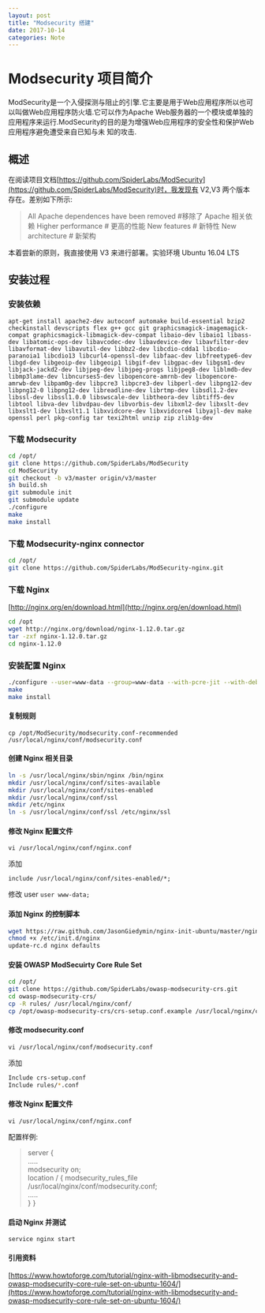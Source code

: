 ```yaml
---
layout: post
title: "Modsecurity 搭建"
date: 2017-10-14
categories: Note
---
```

# Modsecurity 项目简介

ModSecurity是一个入侵探测与阻止的引擎.它主要是用于Web应用程序所以也可以叫做Web应用程序防火墙.它可以作为Apache Web服务器的一个模块或单独的应用程序来运行.ModSecurity的目的是为增强Web应用程序的安全性和保护Web应用程序避免遭受来自已知与未 知的攻击.

## 概述

在阅读项目文档[https://github.com/SpiderLabs/ModSecurity](https://github.com/SpiderLabs/ModSecurity)时，我发现有 V2,V3 两个版本存在。差别如下所示:

>All Apache dependences have been removed #移除了 Apache 相关依赖
>Higher performance # 更高的性能
>New features # 新特性
>New architecture # 新架构

本着尝新的原则，我直接使用 V3 来进行部署。实验环境 Ubuntu 16.04 LTS

## 安装过程

### 安装依赖

`apt-get install apache2-dev autoconf automake build-essential bzip2 checkinstall devscripts flex g++ gcc git graphicsmagick-imagemagick-compat graphicsmagick-libmagick-dev-compat libaio-dev libaio1 libass-dev libatomic-ops-dev libavcodec-dev libavdevice-dev libavfilter-dev libavformat-dev libavutil-dev libbz2-dev libcdio-cdda1 libcdio-paranoia1 libcdio13 libcurl4-openssl-dev libfaac-dev libfreetype6-dev libgd-dev libgeoip-dev libgeoip1 libgif-dev libgpac-dev libgsm1-dev libjack-jackd2-dev libjpeg-dev libjpeg-progs libjpeg8-dev liblmdb-dev libmp3lame-dev libncurses5-dev libopencore-amrnb-dev libopencore-amrwb-dev libpam0g-dev libpcre3 libpcre3-dev libperl-dev libpng12-dev libpng12-0 libpng12-dev libreadline-dev librtmp-dev libsdl1.2-dev libssl-dev libssl1.0.0 libswscale-dev libtheora-dev libtiff5-dev libtool libva-dev libvdpau-dev libvorbis-dev libxml2-dev libxslt-dev libxslt1-dev libxslt1.1 libxvidcore-dev libxvidcore4 libyajl-dev make openssl perl pkg-config tar texi2html unzip zip zlib1g-dev`

### 下载 Modsecurity

```bash
cd /opt/ 
git clone https://github.com/SpiderLabs/ModSecurity 
cd ModSecurity 
git checkout -b v3/master origin/v3/master 
sh build.sh 
git submodule init 
git submodule update 
./configure 
make
make install
```

### 下载 Modsecurity-nginx connector

```bash
cd /opt/
git clone https://github.com/SpiderLabs/ModSecurity-nginx.git
```

### 下载 Nginx

[http://nginx.org/en/download.html](http://nginx.org/en/download.html)

``` bash
cd /opt
wget http://nginx.org/download/nginx-1.12.0.tar.gz 
tar -zxf nginx-1.12.0.tar.gz 
cd nginx-1.12.0
```

### 安装配置 Nginx

```bash
./configure --user=www-data --group=www-data --with-pcre-jit --with-debug --with-http_ssl_module --with-http_realip_module --add-module=/opt/ModSecurity-nginx 
make 
make install
```

#### 复制规则

`cp /opt/ModSecurity/modsecurity.conf-recommended /usr/local/nginx/conf/modsecurity.conf`

#### 创建 Nginx 相关目录

```bash
ln -s /usr/local/nginx/sbin/nginx /bin/nginx
mkdir /usr/local/nginx/conf/sites-available 
mkdir /usr/local/nginx/conf/sites-enabled 
mkdir /usr/local/nginx/conf/ssl 
mkdir /etc/nginx
ln -s /usr/local/nginx/conf/ssl /etc/nginx/ssl
```

#### 修改 Nginx 配置文件

`vi /usr/local/nginx/conf/nginx.conf`

添加

`include /usr/local/nginx/conf/sites-enabled/*;`

修改 user `user www-data;`

#### 添加 Nginx 的控制脚本

```bash
wget https://raw.github.com/JasonGiedymin/nginx-init-ubuntu/master/nginx -O /etc/init.d/nginx 
chmod +x /etc/init.d/nginx
update-rc.d nginx defaults
```

#### 安装 OWASP ModSecuirty Core Rule Set

```bash
cd /opt/ 
git clone https://github.com/SpiderLabs/owasp-modsecurity-crs.git 
cd owasp-modsecurity-crs/ 
cp -R rules/ /usr/local/nginx/conf/ 
cp /opt/owasp-modsecurity-crs/crs-setup.conf.example /usr/local/nginx/conf/crs-setup.conf
```

#### 修改 modsecurity.conf

`vi /usr/local/nginx/conf/modsecurity.conf`

添加

```BASH
Include crs-setup.conf 
Include rules/*.conf 
```

#### 修改 Nginx 配置文件

`vi /usr/local/nginx/conf/nginx.conf`

配置样例:

>server {    
>.....   
>modsecurity on;   
>location / { 
>modsecurity_rules_file /usr/local/nginx/conf/modsecurity.conf;    
>.....   
>} 
>}

#### 启动 Nginx 并测试

`service nginx start`

#### 引用资料
[https://www.howtoforge.com/tutorial/nginx-with-libmodsecurity-and-owasp-modsecurity-core-rule-set-on-ubuntu-1604/](https://www.howtoforge.com/tutorial/nginx-with-libmodsecurity-and-owasp-modsecurity-core-rule-set-on-ubuntu-1604/)
